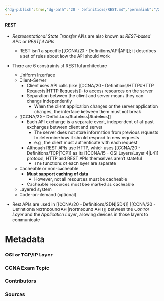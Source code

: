 ```yaml
---
{"dg-publish":true,"dg-path":"20 - Definitions/REST.md","permalink":"/20-definitions/rest/","tags":["defs_ccna"]}
---
```


#### REST
- *Representational State Transfer* APIs are also known as *REST-based APIs* or *RESTful APIs*
	- REST isn't a specific [[CCNA/20 - Definitions/API\|API]]; it describes a set of rules about how the API should work
- There are 6 constraints of RESTful architecture
	- Uniform Interface
	- Client-Server
		- Client uses API calls (like [[CCNA/20 - Definitions/HTTP#HTTP Requests\|HTTP Requests]]) to access resources on the server
		- Separation between the client and server means they can change independently
			- When the client application changes or the server application changes, the interface between them must not break
	- [[CCNA/20 - Definitions/Stateless\|Stateless]]
		- Each API exchange is a separate event, independent of all past exchanges between client and server
			- The server does not store information from previous requests to determine how it should respond to new requests
			- e.g., the client must authenticate with each request
		- Although REST APIs use HTTP, which uses [[CCNA/20 - Definitions/TCP\|TCP]] as its [[CCNA/15 - OSI Layers/Layer 4\|L4]] protocol, HTTP and REST APIs themselves aren't stateful
			- The functions of each layer are separate
	- Cacheable or non-cacheable
		- **Must support caching of data**
			- However, not all resources must be cacheable
		- Cacheable resources must bee marked as cacheable
	- Layered system
	- Code-on-demand (optional)




- Rest APIs are used in [[CCNA/20 - Definitions/SDN\|SDN]] [[CCNA/20 - Definitions/Northbound API\|Northbound APIs]] between the *Control Layer* and the *Application Layer*, allowing devices in those layers to communicate







# Metadata
### OSI or TCP/IP Layer

### CCNA Exam Topic

### Contributors

### Sources
